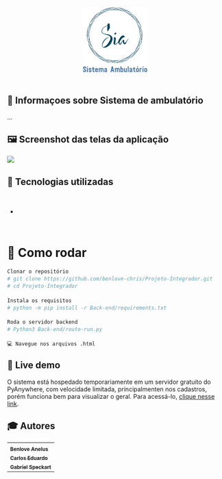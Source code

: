 <h3 align="center">
    <img src="Frontend/img/logo.png" width="150px"> 
    <br><br>
</h3>


## 🔖 Informaçoes sobre Sistema de ambulatório <br/>

...<br>

## 🖼 Screenshot das telas da aplicação <br/>

<img src="assets/ img.png">
<br/>

## 🚀 Tecnologias utilizadas <br/>
<br/>

- 
<br/>


 # 👷 Como rodar

```bash
Clonar o repositório
# git clone https://github.com/benlove-chris/Projeto-Integrador.git
# cd Projeto-Integrador

Instala os requisitos
# python -m pip install -r Back-end/requirements.txt

Roda o servidor backend
# Python3 Back-end/route-run.py

💻 Navegue nos arquivos .html

```

## 👾 Live demo
O sistema está hospedado temporariamente em um servidor gratuito do PyAnywhere, com velocidade limitada, principalmenten nos cadastros, porém funciona bem para visualizar o geral.
Para acessá-lo, [clique nesse link](https://benlove.pythonanywhere.com/front/).

## :mortar_board: Autores

<table align="center">
    <tr>
        <td>
            <a href="https://github.com/benlove-chris">
                <sub><b>Benlove Anelus</b></sub>
            </a>
          <br><a href="https://github.com/carlos-landeira">
                <sub><b>Carlos Eduardo</b></sub>
            </a>
          <br><a href="https://github.com/GabrielSpeckart">
                <sub><b>Gabriel Speckart</b></sub>
            </a>
        </td>    
    </tr>
</table>

</html>





